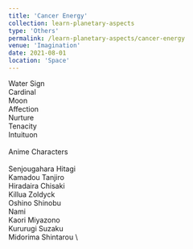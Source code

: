 ```yaml
---
title: 'Cancer Energy'
collection: learn-planetary-aspects
type: 'Others'
permalink: /learn-planetary-aspects/cancer-energy
venue: 'Imagination'
date: 2021-08-01
location: 'Space'
---
```


Water Sign \
Cardinal \
Moon \
Affection \
Nurture \
Tenacity \
Intuituon \
\
Anime Characters \
\
Senjougahara Hitagi \
Kamadou Tanjiro \
Hiradaira Chisaki \
Killua Zoldyck \
Oshino Shinobu \
Nami \
Kaori Miyazono \
Kururugi Suzaku \
Midorima Shintarou \
